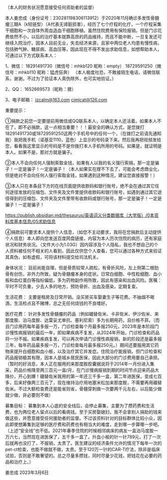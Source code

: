 <p  class="emphasis">（本人的财务状况愿意接受任何资助者的监督）</p>

本人姜忠成（身份证号：230281198306113912）于2020年11月确诊多发性骨髓瘤三期A（k轻链型）（A代表无肾脏损害），经历了七个疗程的化疗，一个疗程采集干细胞和一次自体外周血造血干细胞移植。虽然住院费用有保险报销，但是门诊花费依然不小，以后的治疗基本就靠高昂的药品维持，而且不能中断，一旦复发还可继续入院治疗。因本人目前无业，失去经济来源，且家中两位老人均患有慢性病，包括肺气肿、糖尿病、高血压等，因此现在不得不发出求助信息，如想帮助本人，可通过以下方式联系本人：

1、微信：
18291491730（微信号：mhkb120 昵称：empty） 
18729591250（微信号：mhkb110 昵称：猛虎狂奔）
（本人极度社恐，不敢接陌生电话，请微信联系，谢谢。不过为了验证本人真伪除外，也可实地验证。）

2、QQ：
1652669573（昵称：猹）

3、电子邮箱：
jzcalm@163.com
cimicat@126.com

<p class="emphasis">重要提示：</p>
<p class="emphasis">①捐款之前您一定要提前用微信或QQ联系本人，以确定本人还活着。如果本人不在了，即不必捐款，这一点相当重要！！！最安全的确认方式，是您拨打18291491730或18729591250这两个手机号中的任何一个，（在拨打之前请先通知我）我把我手机（诺基亚1110，蓝色）上显示的号码录下来。然后我再把视频发给您，看看我这里显示的号码是不是你拨打本人手机所用的号码。如果是，就证明是本人。如果不是，那对方就是骗子。</p>

<p class="emphasis">②本人不会向任何人强制索取金钱，如果有人以我的名义强行索捐，那一定是骗子！一定是骗子！一定是骗子！（本人如果实在撑不下去了，可能会考虑商业化，但是绝对不会向任何人强行索取金钱，如果遇到这种情况，建议您直接报警！）</p>

<p class="emphasis">③本人只在本条目下方的在线页面提供收款码和银行账号，绝不会在通过其它任何途径发放的压缩包、文件夹及文件里提供收款码和银行账号，如遇到通过其它途径得到的压缩包、文件夹及文件里带有收款码或银行账号，那一定是骗子！一定是骗子！一定是骗子！</p>

https://publish.obsidian.md/thesaurus/英语词义分类数据库（大学版）/0本资料库基本信息/05求助信息

<p class="emphasis">④捐款前可要求本人提供个人信息，（如您不主动要求，我将在您捐款后主动提供个人信息）本人即向您发送百度网盘链接，内容为本人历次住院的病历，还有家庭状况和财务状况。（文件大小为1.03G）因内容涉及个人隐私，我也不想自己的个人资料被任何不相关的人看到，因此仅供您个人查看，您可以通过各种方式来验证其真伪，如有虚假，可将该材料提交给司法机关。</p>

身体状况：
目前尚能自理，但是骨质较常人疏松，有骨折风险，左上侧第二根肋骨有创伤，非外力所致，疑为骨髓瘤本身的症状。日常白细胞、中性粒细胞、血小板和血红蛋白等指标偏低，多为药物副作用所致，因此有感染和出血风险。医嘱：平时不可负重，少去人多的地方，预防骨折、出血及感染，定期复查。

生活花费：
主要是租房及日常开销。没买房买车娶妻生子等花费。不抽烟不喝酒，生活检点且不赌博，总之无任何烧钱的不良嗜好。

医疗花费：
针对多发性骨髓瘤的药品（例如硼替佐米、卡非佐米、伊沙佐米、来那度胺、泊马度胺、达雷妥尤单抗、塞利尼索）多为长期用药，且价格不菲。（而且门诊用药每年最多报一万，门诊检查每个月最多报250元，2023年是本阶段门诊慢性病报销的最后一年，即如果疾病不复发，从2024年开始，门诊检查和药品将一分不报。如果疾病复发，可以再次申请门诊慢性病报销，新的阶段还是最多报三年，每年药品最多报一万，门诊检查每月最多报250元。）期间还要服用其它药物来提升白细胞和血小板，以及治疗其它并发症。住院治疗能报销，但门诊检查和药品报销极其有限，因本人是城乡居民医保，因此大部分的门诊费用要自己承担。（暂时的好消息，本人正在服用的来那度胺胶囊据说将于2014年一月份进入集采，药品价格降至两三百元一盒/月，在门诊慢病报销到期的时间节点迎来药品大降价，开心到爆！硼替佐米我用的第一年还三千多一盒，第二年进医保，变成七百多，后来好像两三百元了，现在维持治疗用地塞米松加来那度胺，不需要再用硼替佐米。不过大额检查费还是能省则省，骨髓穿刺做一次要两千元左右，以后能少做就少做，非必要则不做）

募集目标：
募集到本人心底的安全线后，会停止募集，主要为了攒药费和生活费，也为两位老人留点以后的看病钱。至于买房娶媳妇，我不会拿别人捐助的钱来做这些，并愿意接受任何援助者的监督。不过该资料针对的目标群体比较小众，因此即使想筹集到足够的医疗费和药费也有相当大的难度，走到哪一步算哪一步吧。（上述“安全线”也不低。2021年春季住院的时候相邻病床的病友一盒泊马度胺一万六七，当然现在进医保了，五千多一盒了。升血小板的针一针789元，打了一次后就再也没打了，不报销，太贵了。医生建议的经济条件允许的情况下每年一次的pet-ct检查，也能不做就不做，太贵。至于120万一针的CAR-T疗法，除非是临床试验，否则是不敢奢望的。总之尽量多攒钱，同时尽量少花钱，把钱花在必要的药品和治疗上。）

姜忠成
2023年3月6日

